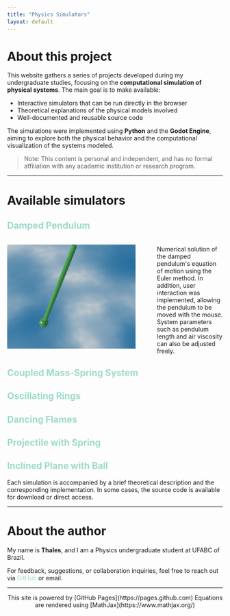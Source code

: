```yaml
---
title: "Physics Simulators"
layout: default
---
```

<head>
<style>
a {
  color: #9ddacb;
  text-decoration: none;
}
a:hover {
  color: #006400;
  text-decoration: underline;
}
</style>
</head>

<!-- Enables MathJax -->
<script type="text/javascript" async
  src="https://cdn.jsdelivr.net/npm/mathjax@3/es5/tex-mml-chtml.js">
</script>

# About this project

This website gathers a series of projects developed during my undergraduate studies, focusing on the **computational simulation of physical systems**. The main goal is to make available:

- Interactive simulators that can be run directly in the browser  
- Theoretical explanations of the physical models involved  
- Well-documented and reusable source code

The simulations were implemented using **Python** and the **Godot Engine**, aiming to explore both the physical behavior and the computational visualization of the systems modeled.

> Note: This content is personal and independent, and has no formal affiliation with any academic institution or research program.

---

# Available simulators

## [Damped Pendulum](./jogo/index.html)  

<div style="display: flex; align-items: center; gap: 50px;">

  <img src="./pics/pendulum.png" width="300">

  <div>
    <strong><a ></a></strong><br>
    Numerical solution of the damped pendulum's equation of motion using the Euler method.
    In addition, user interaction was implemented, allowing the pendulum to be moved with the mouse. System parameters such as pendulum length and air viscosity can also be adjusted freely.
  </div>

</div>

## [Coupled Mass-Spring System](./simulators/coupled_springs.html)  
## [Oscillating Rings](./simulators/oscillating_rings.html)  
## [Dancing Flames](./simulators/dancing_flames.html)  
## [Projectile with Spring](./simulators/projectile_spring.html)  
## [Inclined Plane with Ball](./simulators/inclined_plane.html)

Each simulation is accompanied by a brief theoretical description and the corresponding implementation. In some cases, the source code is available for download or direct access.

---

# About the author

My name is **Thales**, and I am a Physics undergraduate student at UFABC of Brazil.

For feedback, suggestions, or collaboration inquiries, feel free to reach out via [GitHub](https://github.com/Jumelord) or email.

---

<center>
This site is powered by [GitHub Pages](https://pages.github.com)  
Equations are rendered using [MathJax](https://www.mathjax.org/)
</center>
